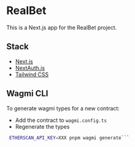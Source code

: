 # RealBet

This is a Next.js app for the RealBet project.

## Stack

- [Next.js](https://nextjs.org)
- [NextAuth.js](https://next-auth.js.org)
- [Tailwind CSS](https://tailwindcss.com)

## Wagmi CLI

To generate wagmi types for a new contract:
 * Add the contract to `wagmi.config.ts`
 * Regenerate the types
 ```bash
  ETHERSCAN_API_KEY=XXX pnpm wagmi generate```
